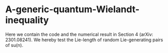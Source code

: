 # A-generic-quantum-Wielandt-inequality
Here we contain the code and the numerical result in Section 4 (arXiv: 2301.08241). We hereby test the Lie-length of random Lie-generating pairs of su(n).
